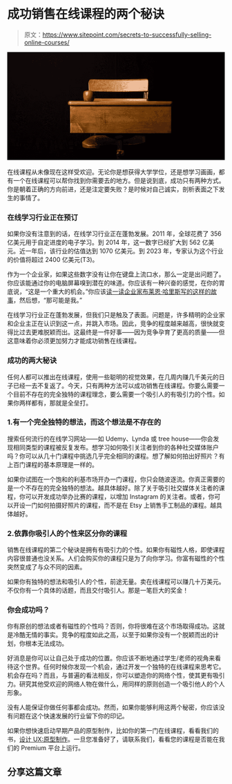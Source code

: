 # 成功销售在线课程的两个秘诀

> 原文：<https://www.sitepoint.com/secrets-to-successfully-selling-online-courses/>

![The 2 Secrets to Successfully Selling Online Courses](img/99f00b9348695ba971c4e80d9897a668.png)

在线课程从未像现在这样受欢迎。无论你是想获得大学学位，还是想学习画画，都有一个在线课程可以帮你找到你需要去的地方。但是说到底，成功只有两种方式。你是朝着正确的方向前进，还是注定要失败？是时候对自己诚实，剖析表面之下发生的事情了。

### 在线学习行业正在预订

如果你没有注意到的话，在线学习行业正在蓬勃发展。2011 年，全球花费了 356 亿美元用于自定进度的电子学习。到 2014 年，这一数字已经扩大到 562 亿美元。近一年后，该行业的估值达到 1070 亿美元。到 2023 年，专家认为这个行业的价值将超过 2400 亿美元(T3)。

作为一个企业家，如果这些数字没有让你在键盘上流口水，那么一定是出问题了。你应该能通过你的电脑屏幕嗅到潜在的味道。你应该有一种兴奋的感觉，在你的胃底说，“这是一个重大的机会。”你应该[读一读企业家布莱恩·哈里斯写的这样的故事](http://videofruit.com/blog/online-course-sell/)，然后想，“那可能是我。”

在线学习行业正在蓬勃发展，但我们只是触及了表面。问题是，许多精明的企业家和企业主正在认识到这一点，并跳入市场。因此，竞争的程度越来越高，很快就变得比过去更难脱颖而出。这最终是一件好事——因为竞争孕育了更高的质量——但这意味着你必须更加努力才能成功销售在线课程。

### 成功的两大秘诀

任何人都可以推出在线课程，使用一些聪明的视觉效果，在几周内赚几千美元的日子已经一去不复返了。今天，只有两种方法可以成功销售在线课程。你要么需要一个目前不存在的完全独特的课程理念，要么需要一个吸引人的有吸引力的个性。如果你两样都有，那就是全垒打。

### 1.有一个完全独特的想法，而这个想法是不存在的

搜索任何流行的在线学习网站——如 Udemy、Lynda 或 tree house——你会发现相同类型的课程被反复发布。想学习如何吸引关注者到你的各种社交媒体账户吗？你可以从几十门课程中挑选几乎完全相同的课程。想了解如何拍出好照片？有上百门课程的基本原理是一样的。

如果你试图在一个饱和的利基市场开办一门课程，你只会随波逐流。你真正需要的是一个不存在的完全独特的想法。越具体越好。除了关于吸引社交媒体关注者的课程，你可以开发成功举办比赛的课程，以增加 Instagram 的关注者。或者，你可以开设一门如何拍摄好照片的课程，而不是在 Etsy 上销售手工制品的课程。越具体越好。

### 2.依靠你吸引人的个性来区分你的课程

销售在线课程的第二个秘诀是拥有有吸引力的个性。如果你有磁性人格，即使课程内容很普通也没关系。人们会购买你的课程只是为了向你学习。你富有磁性的个性突然变成了与众不同的因素。

如果你有独特的想法和吸引人的个性，前途无量。卖在线课程可以赚几十万美元。不仅你有一个具体的话题，而且交付吸引人。那是一笔巨大的奖金！

### 你会成功吗？

你有原创的想法或者有磁性的个性吗？否则，你将很难在这个市场取得成功。这就是冷酷无情的事实。竞争的程度如此之高，以至于如果你没有一个脱颖而出的计划，你根本无法成功。

好消息是你可以让自己处于成功的位置。你应该不断地通过学生/老师的视角来看待这个世界。任何时候你发现一个机会，通过开发一个独特的在线课程来思考它。机会存在吗？而且，与普遍的看法相反，你可以塑造你的网络个性，使其更有吸引力。研究其他受欢迎的网络人物在做什么，用同样的原则创造一个吸引他人的个人形象。

没有人能保证你做任何事都会成功。然而，如果你能够利用这两个秘密，你应该没有问题在这个快速发展的行业留下你的印记。

如果你想快速启动早期产品的原型制作，比如你的第一门在线课程，看看我们的书，[设计 UX:原型制作](https://www.sitepoint.com/premium/books/designing-ux-prototyping)。一旦您准备好了，请联系我们，看看您的课程是否能在我们的 Premium 平台上运行。

## 分享这篇文章